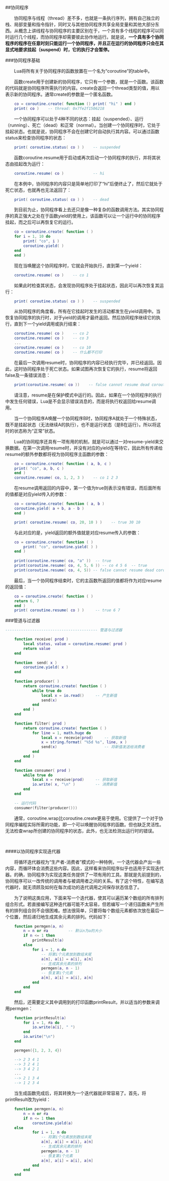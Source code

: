 ##协同程序

&emsp;&emsp;协同程序与线程（thread）差不多，也就是一条执行序列，拥有自己独立的栈、局部变量和指令指针，同时又与其他协同程序共享全局变量和其他大部分东西。从概念上讲线程与协同程序的主要区别在于，一个具有多个线程的程序可以同时运行几个线程，而协同程序却需要彼此协作地运行。就是说，**一个具有多个协同程序的程序在任意时刻只能运行一个协同程序，并且正在运行的协同程序只会在其显式地要求挂起（suspend）时，它的执行才会暂停。**

###协同程序基础

&emsp;&emsp;Lua将所有关于协同程序的函数放置在一个名为“coroutine”的table中。

&emsp;&emsp;函数create用于创建新的协同程序，它只有一个参数，就是一个函数。该函数的代码就是协同程序所需执行的内容。create会返回一个thread类型的值，用以表示新的协同程序。通常create的参数是一个匿名函数。

```lua
    co = coroutine.create( function () print( "hi" ) end )
    print( co )    -- thread: 0x7fe2f1506218
```

&emsp;&emsp;一个协同程序可以处于4种不同的状态：挂起（suspended）、运行（running）、死亡（dead）和正常（normal）。当创建一个协同程序时，它处于挂起状态。也就是说，协同程序不会在创建它时自动执行其内容。可以通过函数status来检查协同程序的状态：

```lua
    print( coroutine.status( co ) )    -- suspended
```

&emsp;&emsp;函数coroutine.resume用于启动或再次启动一个协同程序的执行，并将其状态由挂起改为运行：

```lua
    coroutine.resume( co )             -- hi
```

&emsp;&emsp;在本例中，协同程序的内容只是简单地打印了“hi”后便终止了，然后它就处于死亡状态，也就再也无法返回了：

```lua
    print( coroutine.status( co ) )    -- dead
```

&emsp;&emsp;到目前为止，协同程序看上去还只是像一种复杂的函数调用方法。其实协同程序的真正强大之处在于函数yield的使用上，该函数可以让一个运行中的协同程序挂起，而之后可以再恢复它的运行。

```lua
    co = coroutine.create( function ( )
	for i = 1, 10 do
		print( "co", i )
		coroutine.yield( )
	end
    end )
```

&emsp;&emsp;现在当唤醒这个协同程序时，它就会开始执行，直到第一个yield：

```lua
    coroutine.resume( co )    -- co 1
```

&emsp;&emsp;如果此时检查其状态，会发现协同程序处于挂起状态，因此可以再次恢复其运行：

```lua
    print( coroutine.status( co ) )    -- suspended
```

&emsp;&emsp;从协同程序的角度看，所有在它挂起时发生的活动都发生在yield调用中。当恢复协同程序的执行时，对于yield的调用才最终返回。然后协同程序继续它的执行，直到下一个yield调用或执行结束：

```lua
    coroutine.resume( co )    -- co 2
    coroutine.resume( co )    -- co 3
    ...
    coroutine.resume( co )    -- co 10
    coroutine.resume( co )    -- 什么都不打印
```

&emsp;&emsp;在最后一次调用resume时，协同程序的内容已经执行完毕，并已经返回。因此，这时协同程序处于死亡状态。如果试图再次恢复它的执行，resume将返回false及一条错误消息：

```lua
    print(coroutine.resume( co ))    -- false cannot resume dead coroutine
```

&emsp;&emsp;请注意，resume是在保护模式中运行的。因此，如果在一个协同程序的执行中发生任何错误，Lua是不会显示错误消息的，而是将执行权返回给resume调用。

&emsp;&emsp;当一个协同程序A唤醒一个协同程序B时，协同程序A就处于一个特殊状态，既不是挂起状态（无法继续A的执行），也不是运行状态（是B在运行）。所以将这时的状态称为“正常”状态。

&emsp;&emsp;Lua的协同程序还具有一项有用的机制，就是可以通过一对resume-yield来交换数据。在第一次调用resume时，并没有对应的yield在等待它，因此所有传递给resume的额外参数都将视为协同程序主函数的参数：

```lua
    co = coroutine.create( function ( a, b, c )
	print( "co", a, b, c )
    end )
    coroutine.resume( co, 1, 2, 3 )    -- co 1 2 3
```

&emsp;&emsp;在resume调用返回的内容中，第一个值为true则表示没有错误，而后面所有的值都是对应yield传入的参数：

```lua
    co = coroutine.create( function ( a, b )
	coroutine.yield( a + b, a - b )
    end )

    print( coroutine.resume( co, 20, 10 ) )    -- true 30 10
```

&emsp;&emsp;与此对应的是，yield返回的额外值就是对应resume传入的参数：

```lua
    co = coroutine.create( function ( )
        print( "co", coroutine.yield( ) )
    end )
    
    print(coroutine.resume( co, "a" ))  -- true
    print(coroutine.resume( co, 4, 5, 6 )) -- co 4 5 6  -- true
    print(coroutine.resume( co, 4, 5)) -- false cannot resume dead coroutine
```

&emsp;&emsp;最后，当一个协同程序结束时，它的主函数所返回的值都将作为对应resume的返回值：

```lua
    co = coroutine.create( function ( )
	return 6, 7
    end )
    print( coroutine.resume( co ) )		-- true 6 7
```

###管道与过滤器

```lua
----------------------------------------- 管道与过滤器

    function receive( prod )
    	local status, value = coroutine.resume( prod )
    	return value
    end
    
    function  send( x )
    	coroutine.yield( x )
    end
    
    function producer( )
    	return coroutine.create( function ( )
    		while true do
    			local x = io.read()		-- 产生新值
    			send(x)
    		end
    	end )
    end
    
    function filter( prod )
    	return coroutine.create( function ( )
    		for line = 1, math.huge do
    			local x = recevie(prod)		-- 获取新值
    			x = string.format( "%5d %s", line, x )
    			send(x)						-- 将新值发送给消费者
    		end
    	end )
    end
    
    function consumer( prod )
    	while true do
    		local x = receive(prod)		-- 获取新值
    		io.write( x, "\n" )			-- 消费新值
    	end
    end
    
    -- 运行代码
    consumer(filter(producer()))
```

&emsp;&emsp;通常，coroutine.wrap比coroutine.create更易于使用。它提供了一个对于协同程序编程实际所需的功能，即一个可以唤醒协同程序的函数。但也缺乏灵活性。无法检查wrap所创建的协同程序的状态，此外，也无法检测出运行时的错误。


&emsp;&emsp;

####以协同程序实现迭代器

&emsp;&emsp;将循环迭代器视为“生产者-消费者”模式的一种特例，一个迭代器会产出一些内容，而循环体会消费这些内容。因此，这样看来协同程序似乎也适用于实现迭代器。的确，协同程序为实现这类任务提供了一项有用的工具。那就是先前提到的，协同程序可以一改传统的调用者与被调用者之间的关系。有了这个特性，在编写迭代器时，就无须顾及如何在每次成功的迭代调用之间保存状态信息了。


&emsp;&emsp;为了说明这类应用，下面来写一个迭代器，使其可以遍历某个数组的所有排列组合形式。若直接编写这种迭代器可能不太容易，但若编写一个递归函数来产生所有的排列组合则不会很困难。想法很简单，只要将每个数组元素都依次放在最后一个位置，然后递归地生成其余元素的排列。代码如下：

```lua
    function permgen(a, n)
        n = n or #a 		-- 默认n为a的大小
        if n <= 1 then
            printResult(a)
        else
            for i = 1, n do
                -- 将第i个元素放到数组末尾
                a[n], a[i] = a[i], a[n]
                -- 生成其余元素的排列
                permgen(a, n - 1)
                -- 恢复第i个元素
                a[n], a[i] = a[i], a[n]
            end
        end
    end
```

&emsp;&emsp;然后，还需要定义其中调用到的打印函数printResult，并以适当的参数来调用permgen：

```lua
    function printResult(a)
        for i = 1, #a do
            io.write(a[i], " ")
        end
        io.write("\n")
    end

    permgen({1, 2, 3, 4})

    --> 2 3 4 1
    --> 3 2 4 1
    --> 3 4 2 1
    ...
    --> 2 1 3 4
    --> 1 2 3 4
```

&emsp;&emsp;当生成函数完成后，将其转换为一个迭代器就非常容易了。首先，将printResult改为yield：

```lua
    function permgen(a, n)
        n = n or #a
        if n <= 1 then
            coroutine.yield(a)
	else
            for i = 1, n do
                -- 将第i个元素放到数组末尾
                a[n], a[i] = a[i], a[n]
                -- 生成其余元素的排列
                permgen(a, n - 1)
                -- 恢复第i个元素
                a[n], a[i] = a[i], a[n]
            end
        end
    end
```
